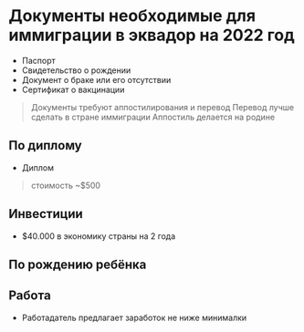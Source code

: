 # Документы необходимые для иммиграции в эквадор на 2022 год

+ Паспорт
+ Свидетельство о рождении
+ Документ о браке или его отсутствии
+ Сертификат о вакцинации

>Документы требуют аппостилирования и перевод
Перевод лучше сделать в стране иммиграции
Аппостиль делается на родине


## По диплому
+ Диплом
>стоимость ~$500

## Инвестиции
+ $40.000  в экономику страны на 2 года

## По рождению ребёнка

## Работа
+ Работадатель предлагает заработок не ниже минималки

